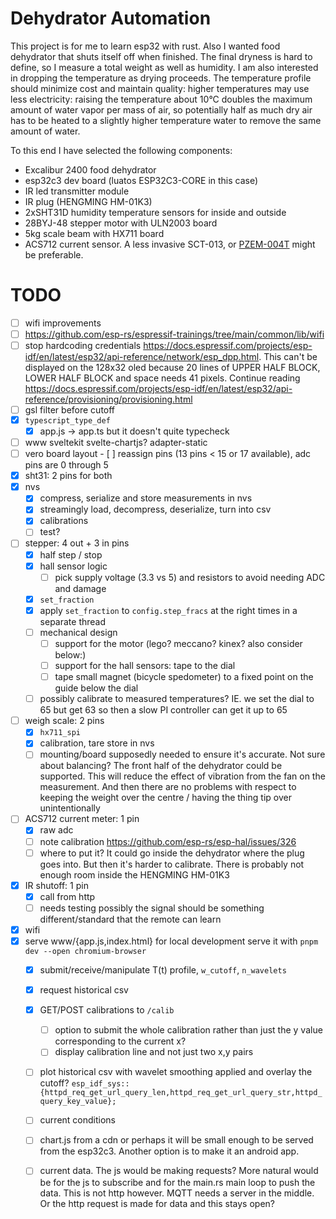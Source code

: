 # Dehydrator Automation

This project is for me to learn esp32 with rust. Also I wanted food dehydrator that shuts itself off when finished. The final dryness is hard to define, so I measure a total weight as well as humidity. I am also interested in dropping the temperature as drying proceeds. The temperature profile should minimize cost and maintain quality: higher temperatures may use less electricity: raising the temperature about 10°C doubles the maximum amount of water vapor per mass of air, so potentially half as much dry air has to be heated to a slightly higher temperature water to remove the same amount of water.

To this end I have selected the following components:

  - Excalibur 2400 food dehydrator
  - esp32c3 dev board (luatos ESP32C3-CORE in this case)
  - IR led transmitter module
  - IR plug (HENGMING HM-01K3)
  - 2xSHT31D humidity temperature sensors for inside and outside
  - 28BYJ-48 stepper motor with ULN2003 board
  - 5kg scale beam with HX711 board
  - ACS712 current sensor. A less invasive SCT-013, or [PZEM-004T](https://tasmota.github.io/docs/PZEM-0XX) might be preferable.

# TODO

 - [ ] wifi improvements
  - [ ] <https://github.com/esp-rs/espressif-trainings/tree/main/common/lib/wifi>
  - [ ] stop hardcoding credentials <https://docs.espressif.com/projects/esp-idf/en/latest/esp32/api-reference/network/esp_dpp.html>. This can't be displayed on the 128x32 oled because 20 lines of UPPER HALF BLOCK, LOWER HALF BLOCK and space needs 41 pixels. Continue reading <https://docs.espressif.com/projects/esp-idf/en/latest/esp32/api-reference/provisioning/provisioning.html>
 - [ ] gsl filter before cutoff
 - [x] `typescript_type_def`
   - [x] app.js -> app.ts but it doesn't quite typecheck
 - [ ] www sveltekit svelte-chartjs? adapter-static
 - [ ] vero board layout
         - [ ] reassign pins (13 pins < 15 or 17 available), adc pins are 0 through 5
 - [x] sht31: 2 pins for both
 - [x] nvs
   - [x] compress, serialize and store measurements in nvs
   - [x] streamingly load, decompress, deserialize, turn into csv
   - [x] calibrations
   - [ ] test?
 - [ ] stepper: 4 out + 3 in pins
   - [x] half step / stop
   - [x] hall sensor logic
     - [ ] pick supply voltage (3.3 vs 5) and resistors to avoid needing ADC and damage
   - [x] `set_fraction`
   - [x] apply `set_fraction` to `config.step_fracs` at the right times in a separate thread
   - [ ] mechanical design
     - [ ] support for the motor (lego? meccano? kinex? also consider below:)
     - [ ] support for the hall sensors: tape to the dial
     - [ ] tape small magnet (bicycle spedometer) to a fixed point on the guide below the dial
   - [ ] possibly calibrate to measured temperatures? IE. we set the dial to 65 but get 63 so then a slow PI controller can get it up to 65
 - [ ] weigh scale: 2 pins
   - [x] `hx711_spi`
   - [x] calibration, tare store in nvs
   - [ ] mounting/board supposedly needed to ensure it's accurate. Not sure about balancing? The front half of the dehydrator could be supported. This will reduce the effect of vibration from the fan on the measurement. And then there are no problems with respect to keeping the weight over the centre / having the thing tip over unintentionally
 - [ ] ACS712 current meter: 1 pin
   - [x] raw adc
   - [ ] note calibration https://github.com/esp-rs/esp-hal/issues/326
   - [ ] where to put it? It could go inside the dehydrator where the plug goes into. But then it's harder to calibrate. There is probably not enough room inside the HENGMING HM-01K3
 - [x] IR shutoff: 1 pin
   - [x] call from http
   - [ ] needs testing possibly the signal should be something different/standard that the remote can learn
 - [x] wifi
 - [x] serve www/{app.js,index.html} for local development serve it with `pnpm dev --open chromium-browser`
   - [x] submit/receive/manipulate T(t) profile, `w_cutoff`, `n_wavelets`
   - [x] request historical csv
   - [x] GET/POST calibrations to `/calib`
        - [ ] option to submit the whole calibration rather than just the y value corresponding to the current x?
        - [ ] display calibration line and not just two x,y pairs
   - [ ] plot historical csv with wavelet smoothing applied and overlay the cutoff? `esp_idf_sys::{httpd_req_get_url_query_len,httpd_req_get_url_query_str,httpd_query_key_value};`

   - [ ] current conditions
   - [ ] chart.js from a cdn or perhaps it will be small enough to be served from the esp32c3. Another option is to make it an android app.
   - [ ] current data. The js would be making requests? More natural would be for the js to subscribe and for the main.rs main loop to push the data. This is not http however. MQTT needs a server in the middle. Or the http request is made for data and this stays open?
